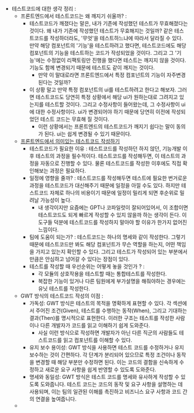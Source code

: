- 테스트코드에 대한 생각 정리 : 
	- 프론트엔드에서 테스트코드는 왜 깨지기 쉬울까? : 
		- 테스트코드가 깨졌다는 말은, 내가 기존에 작성했던 테스트가 무효해졌다는 것이다. 왜 내가 기존에 작성했던 테스트가 무효해지는 것일까? 같은 테스트코드를 작성하더라도, '무엇'을 테스트하느냐에 따라서 달라질 수 있다. 만약 해당 컴포넌트의 '기능'을 테스트하려고 했다면, 테스트코드에도 해당 컴포넌트의 기능을 테스트하는 코드가 작성되었을 것이다. 그리고 그 '기능'에는 수정없이 리팩토링만 진행을 했다면 테스트는 깨지지 않을 것이다. 기능도 함께 변경되기 때문에 테스트도 같이 깨지는 것이다. 
			- 만약 이 말대로라면 프론트엔드에서 특정 컴포넌트의 기능이 자주변경된다는 것일까? 
		- 이 상황 말고 만약 특정 컴포넌트의 ui를 테스트하려고 한다고 해보자. 그러면 테스트코드도 당연히 특정 상황에서 해당 ui가 원하는대로 그려지고 있는지를 테스트할 것이다. 그리고 수정사항이 들어왔는데, 그 수정사항이 ui에 대한 수정사항이다. ui가 변경되어야 하기 때문에 당연히 이전에 작성되었던 테스트 코드는 무효해 질 것이다. 
			- 이런 상황에서는 프론트엔드의 테스트코드가 깨지기 쉽다는 말이 동의가 된다. ui는 쉽게 변경될 수 있기 때문이다. 
	- [프론트엔드에서 의미있는 테스트코드 작성하기](https://team.modusign.co.kr/%ED%94%84%EB%A1%A0%ED%8A%B8%EC%97%94%EB%93%9C%EC%97%90%EC%84%9C-%EC%9D%98%EB%AF%B8%EC%9E%88%EB%8A%94-%ED%85%8C%EC%8A%A4%ED%8A%B8-%EC%BD%94%EB%93%9C-%EC%9E%91%EC%84%B1%ED%95%98%EA%B8%B0-4992409c7f2d)
		- 테스트코드가 필요한 이유 : 테스트코드를 작성하던 하지 않던, 기능개발 이후 테스트의 과정을 필수적이다. 테스트코드를 작성해두면, 이 테스트의 과정을 자동으로 진행할 수 있다. 물론 테스트코드를 작성한 이후에도 직접 확인해보는 과정은 필요하다. 
		- 일정에 영향을 줄까? : 테스트코드를 작성해두면 테스트에 필요한 번거로운 과정을 테스트코드가 대신해주기 때문에 일정을 아낄 수도 있다. 하지만 테스트코드 자체로 하나의 비용이기 때문에 일정이 밀리게 되면 후순위로 밀려날 가능성이 높다. 
			- 내 생각이지만 요즘에는 GPT나 코파일럿이 잘되어있어서, 이 조합이면 테스트코드도 되게 빠르게 작성할 수 있지 않을까 하는 생각이 든다. 이 도구들 덕분에 테스트코드를 작성하지 말아야 할 이유가 한가지 없어진 느낌이다. 
		- 팀에 도움이 되는가? : 테스트코드는 하나의 명세와 같이 작성한다. 그렇기 때문에 테스트코드만 봐도 해당 컴포넌트가 무슨 역할을 하는지, 어떤 책임을 가지고 있는지 확인할 수 있다. 그리고 테스트가 작성되어 있는 부분에서 만큼은 안심하고 넘어갈 수 있다는 장점이 있다. 
		- 테스트를 작성할 때 우선순위는 어떻게 놓을 것인가 ? : 
			- 각 모듈의 상호작용을 테스트할 때는 통합테스트를 작성한다. 
			- 복잡한 기능이 있거나 다른 팀원에게 부가설명을 해줘야하는 경우에는 유닛 테스트를 작성한다. 
	- GWT 방식의 테스트코드 작성의 이점 : 
		- 가독성: GWT 방식은 테스트의 목적을 명확하게 표현할 수 있다. 각 섹션에서 주어진 조건(Given), 테스트를 수행하는 동작(When), 그리고 기대하는 결과(Then)를 명시적으로 표현한다. 이러한 구조는 테스트를 작성한 사람이나 다른 개발자가 코드를 읽고 이해하기 쉽게 도와준다.
			- 사실 이런 방식으로 작성하면 개발자가 아닌 다른 직군의 사람들도 테스트코드를 읽고 컴포넌트를 이해할 수 있다. 
		- 유지 보수 용이성: GWT 방식을 사용하면 테스트 코드를 수정하거나 유지 보수하는 것이 간편하다. 각 단계가 분리되어 있으므로 특정 조건이나 동작을 변경할 때 해당 부분만 수정하면 된다. 이는 코드의 결함을 신속하게 수정하고 새로운 요구 사항을 쉽게 반영할 수 있도록 도와준다.
		- 명세와 동일성: GWT 방식은 테스트 코드를 명세와 유사하게 작성할 수 있도록 도와줍니다. 테스트 코드는 코드의 동작 및 요구 사항을 설명하는 데 사용되며, 이는 팀의 일관된 이해를 촉진하고 비즈니스 요구 사항과 코드 간의 연결을 높여줍니다.
	- 